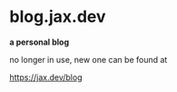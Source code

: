 # blog.jax.dev  

__a personal blog__

no longer in use, new one can be found at

https://jax.dev/blog
